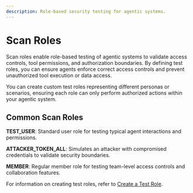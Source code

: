 ```yaml
---
description: Role-based security testing for agentic systems.
---
```


# Scan Roles

Scan roles enable role-based testing of agentic systems to validate access controls, tool permissions, and authorization boundaries. By defining test roles, you can ensure agents enforce correct access controls and prevent unauthorized tool execution or data access.

You can create custom test roles representing different personas or scenarios, ensuring each role can only perform authorized actions within your agentic system.

## Common Scan Roles

**TEST_USER**: Standard user role for testing typical agent interactions and permissions.

**ATTACKER_TOKEN_ALL**: Simulates an attacker with compromised credentials to validate security boundaries.

**MEMBER**: Regular member role for testing team-level access controls and collaboration features.

For information on creating test roles, refer to [Create a Test Role](../how-to/create-a-test-role.md).
